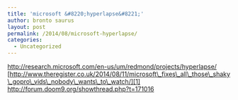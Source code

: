 ```yaml
---
title: 'microsoft &#8220;hyperlapse&#8221;'
author: bronto saurus
layout: post
permalink: /2014/08/microsoft-hyperlapse/
categories:
  - Uncategorized
---
```

<http://research.microsoft.com/en-us/um/redmond/projects/hyperlapse/>  
[http://www.theregister.co.uk/2014/08/11/microsoft\_fixes\_all\_those\_shaky\_gopro\_vids\_nobody\_wants\_to\_watch/][1]  
<http://forum.doom9.org/showthread.php?t=171016>

 [1]: http://www.theregister.co.uk/2014/08/11/microsoft_fixes_all_those_shaky_gopro_vids_nobody_wants_to_watch/